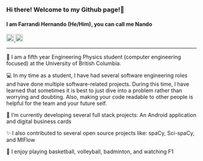 ### Hi there! Welcome to my Github page!👋
#### I am Farrandi Hernando (He/Him), you can call me Nando

<a href="https://www.linkedin.com/in/farrandihernando/" rel="nofollow noreferrer">
  <img src="https://upload.wikimedia.org/wikipedia/commons/thumb/f/f8/LinkedIn_icon_circle.svg/2048px-LinkedIn_icon_circle.svg.png" alt="linkedin" width=20 height=auto>
</a>
<a href="mailto:farrandi19@gmail.com" rel="nofollow noreferrer">
 <img src="https://upload.wikimedia.org/wikipedia/commons/thumb/e/ec/Circle-icons-mail.svg/800px-Circle-icons-mail.svg.png" alt="mail" width=20 height=auto>
</a>

---
🔭 I am a fifth year Engineering Physics student (computer engineering focused) at the University of British Columbia.

💻 In my time as a student, I have had several software engineering roles and have done multiple software-related projects. During this time, I have learned that sometimes it is best to just dive into a problem rather than worrying and doubting. Also, making your code readable to other people is helpful for the team and your future self.

🌱 I’m currently developing several full stack projects: An Android application and digital business cards

✨ I also contributed to several open source projects like: spaCy, Sci-spaCy, and MlFlow

🏀 I enjoy playing basketball, volleyball, badminton, and watching F1



<!--
**farrandi/farrandi** is a ✨ _special_ ✨ repository because its `README.md` (this file) appears on your GitHub profile.

Here are some ideas to get you started:

- 🔭 I’m currently working on ...
- 🌱 I’m currently learning ...
- 👯 I’m looking to collaborate on ...
- 🤔 I’m looking for help with ...
- 💬 Ask me about ...
- 📫 How to reach me: ...
- 😄 Pronouns: ...
- ⚡ Fun fact: ...
-->
